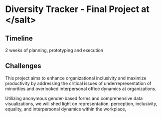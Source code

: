 # Diversity Tracker - Final Project at &lt;/salt&gt; 

## Timeline

2 weeks of planning, prototyping and execution

## Challenges

This project aims to enhance organizational inclusivity and maximize productivity by addressing the critical issues of 
underrepresentation of minorities and overlooked interpersonal office dynamics at organizations. 

Utilizing anonymous gender-based forms and comprehensive data visualizations, we will shed light on representation, 
perception, inclusivity, equality, and interpersonal dynamics within the workplace, 
